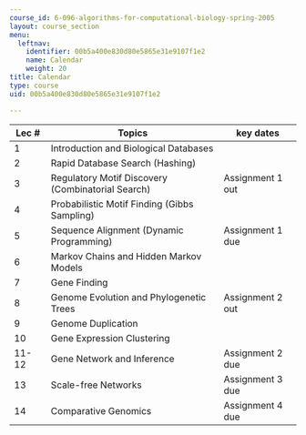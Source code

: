 ```yaml
---
course_id: 6-096-algorithms-for-computational-biology-spring-2005
layout: course_section
menu:
  leftnav:
    identifier: 00b5a400e830d80e5865e31e9107f1e2
    name: Calendar
    weight: 20
title: Calendar
type: course
uid: 00b5a400e830d80e5865e31e9107f1e2

---
```


| Lec # | Topics | key dates |
| --- | --- | --- |
| 1 | Introduction and Biological Databases |  |
| 2 | Rapid Database Search (Hashing) |  |
| 3 | Regulatory Motif Discovery (Combinatorial Search) | Assignment 1 out |
| 4 | Probabilistic Motif Finding (Gibbs Sampling) |  |
| 5 | Sequence Alignment (Dynamic Programming) | Assignment 1 due |
| 6 | Markov Chains and Hidden Markov Models |  |
| 7 | Gene Finding |  |
| 8 | Genome Evolution and Phylogenetic Trees | Assignment 2 out |
| 9 | Genome Duplication |  |
| 10 | Gene Expression Clustering |  |
| 11-12 | Gene Network and Inference | Assignment 2 due |
| 13 | Scale-free Networks | Assignment 3 due |
| 14 | Comparative Genomics | Assignment 4 due
